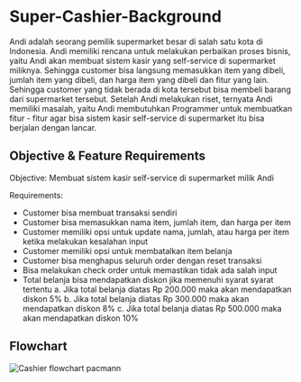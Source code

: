 # Super-Cashier-Background
Andi adalah seorang pemilik supermarket besar di salah satu kota di Indonesia. Andi memiliki rencana untuk melakukan perbaikan proses bisnis, yaitu Andi akan membuat sistem kasir yang self-service di supermarket miliknya. Sehingga customer bisa langsung memasukkan item yang dibeli, jumlah item yang dibeli, dan harga item yang dibeli dan fitur yang lain.
Sehingga customer yang tidak berada di kota tersebut bisa membeli barang dari supermarket tersebut. Setelah Andi melakukan riset, ternyata Andi memiliki masalah, yaitu Andi membutuhkan Programmer untuk membuatkan fitur - fitur agar bisa sistem kasir self-service di supermarket itu bisa berjalan dengan lancar.

## Objective & Feature Requirements
Objective: 
Membuat sistem kasir self-service di supermarket milik Andi

Requirements: 
- Customer bisa membuat transaksi sendiri
- Customer bisa memasukkan nama item, jumlah item, dan harga per item
- Customer memiliki opsi untuk update nama, jumlah, atau harga per item ketika melakukan kesalahan input
- Customer memiliki opsi untuk membatalkan item belanja
- Customer bisa menghapus seluruh order dengan reset transaksi
- Bisa melakukan check order untuk memastikan tidak ada salah input
- Total belanja bisa mendapatkan diskon jika memenuhi syarat syarat tertentu
  a. Jika total belanja diatas Rp 200.000 maka akan mendapatkan diskon 5%
  b. Jika total belanja diatas Rp 300.000 maka akan mendapatkan diskon 8%
  c. Jika total belanja diatas Rp 500.000 maka akan mendapatkan diskon 10%


## Flowchart
![Cashier flowchart pacmann](https://user-images.githubusercontent.com/130051156/231973794-7872bfff-efa9-4892-aa27-cd544e876acf.png)
